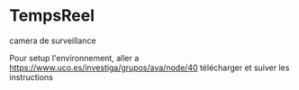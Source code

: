 # TempsReel
camera de surveillance

Pour setup l'environnement, aller a https://www.uco.es/investiga/grupos/ava/node/40
télécharger et suiver les instructions